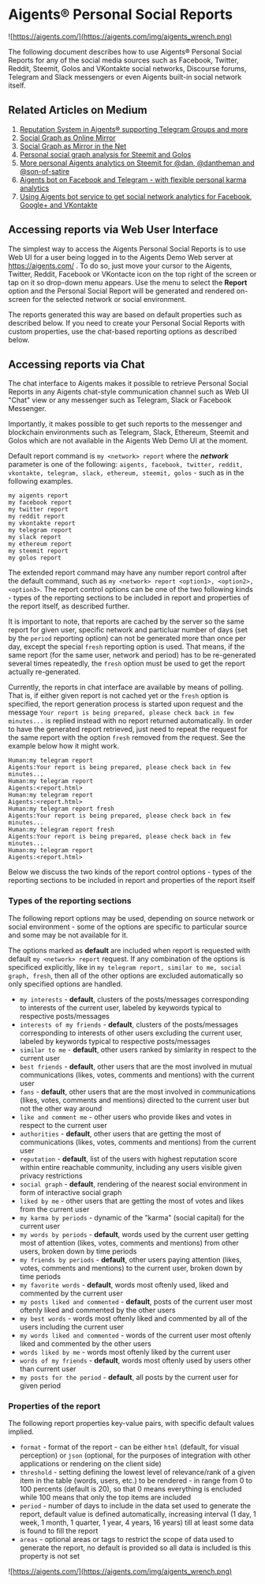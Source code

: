 # Aigents® Personal Social Reports

![https://aigents.com/](https://aigents.com/img/aigents_wrench.png)

The following document describes how to use Aigents® Personal Social Reports for any of the social media sources such as Facebook, Twitter, Reddit, Steemit, Golos and VKontakte social networks, Discourse forums, Telegram and Slack messengers or even Aigents built-in social network itself.  

## Related Articles on Medium

1. [Reputation System in Aigents® supporting Telegram Groups and more](https://blog.singularitynet.io/reputation-system-in-aigents-supporting-telegram-groups-and-more-c43f0cf5053d)
1. [Social Graph as Online Mirror](https://medium.com/@aigents/social-graph-as-online-mirror-7d537e42941d)
1. [Social Graph as Mirror in the Net](https://steemit.com/psychology/@aigents/social-graph-as-mirror-in-the-net)
1. [Personal social graph analysis for Steemit and Golos](https://steemit.com/psychology/@aigents/personal-social-graph-analysis-for-steemit-and-golos)
1. [More personal Aigents analytics on Steemit for @dan, @dantheman and @son-of-satire](https://steemit.com/steemit/@aigents/more-personal-aigents-analytics-on-steemit-for-dan-dantheman-and-son-of-satire)
1. [Aigents bot on Facebook and Telegram - with flexible personal karma analytics](https://steemit.com/psychology/@akolonin/aigents-bot-on-facebook-and-telegram-with-flexible-personal-karma-analytics)
1. [Using Aigents bot service to get social network analytics for Facebook, Google+ and VKontakte](https://steemit.com/ai/@akolonin/using-aigents-bot-service-to-get-social-network-analytics-for-facebook-google-and-vkontakte)

## Accessing reports via Web User Interface

The simplest way to access the Aigents Personal Social Reports is to use Web UI for a user being logged in to the Aigents Demo Web server at https://aigents.com/ . To do so, just move your cursor to the Aigents, Twitter, Reddit, Facebook or VKontacte icon on the top right of the screen or tap on it so drop-down menu appears. Use the menu to select the **Report** option and the Personal Social Report will be generated and rendered on-screen for the selected network or social environment.

The reports generated this way are based on default properties such as described below. If you need to create your Personal Social Reports with custom properties, use the chat-based reporting options as described below. 
  
## Accessing reports via Chat
    
The chat interface to Aigents makes it possible to retrieve Personal Social Reports in any Aigents chat-style communication channel such as Web UI "Chat" view or any messenger such as Telegram, Slack or Facebook Messenger. 

Importantly, it makes possible to get such reports to the messenger and blockchain environments such as Telegram, Slack, Ethereum, Steemit and Golos which are not available in the Aigents Web Demo UI at the moment.

Default report command is ``my <network> report`` where the ***network*** parameter is one of the following: ``aigents, facebook, twitter, reddit, vkontakte, telegram, slack, ethereum, steemit, golos`` - such as in the following examples.
```
my aigents report
my facebook report
my twitter report
my reddit report
my vkontakte report
my telegram report
my slack report
my ethereum report
my steemit report
my golos report
```

The extended report command may have any number report control after the default command, such as ``my <network> report <option1>, <option2>, <option3>``. The report control options can be one of the two following kinds - types of the reporting sections to be included in report and properties of the report itself, as described further.

It is important to note, that reports are cached by the server so the same report for given user, specific network and particluar number of days (set by the ``period`` reporting option) can not be generated more than once per day, except the special ``fresh`` reporting option is used. That means, if the same report (for the same user, network and period) has to be re-generated several times repeatedly, the ``fresh`` option must be used to get the report actually re-generated.

Currently, the reports in chat interface are available by means of polling. That is, if either given report is not cached yet or the ``fresh`` option is specified, the report generation process is started upon request and the message ``Your report is being prepared, please check back in few minutes...`` is replied instead with no report returned automatically. In order to have the generated report retrieved, just need to repeat the request for the same report with the option ``fresh`` removed from the request. See the example below how it might work.  
```
Human:my telegram report
Aigents:Your report is being prepared, please check back in few minutes...
Human:my telegram report
Aigents:<report.html>
Human:my telegram report
Aigents:<report.html>
Human:my telegram report fresh
Aigents:Your report is being prepared, please check back in few minutes...
Human:my telegram report fresh
Aigents:Your report is being prepared, please check back in few minutes...
Human:my telegram report
Aigents:<report.html>
```

Below we discuss the two kinds of the report control options - types of the reporting sections to be included in report and properties of the report itself

### Types of the reporting sections

The following report options may be used, depending on source network or social environment - some of the options are specific to particular source and some may be not available for it. 

The options marked as **default** are included when report is requested with default ``my <network> report`` request. If any combination of the options is specificed explicitly, like in ``my telegram report, similar to me, social graph, fresh``, then all of the other options are excluded automatically so only specified options are handled.

- ``my interests`` - **default**, clusters of the posts/messages corresponding to interests of the current user, labeled by keywords typical to respective posts/messages
- ``interests of my friends`` - **default**, clusters of the posts/messages corresponding to interests of other users excluding the  current user, labeled by keywords typical to respective posts/messages
- ``similar to me`` - **default**, other users ranked by simlarity in respect to the current user
- ``best friends`` - **default**, other users that are the most involved in mutual communications (likes, votes, comments and mentions) with the current user
- ``fans`` - **default**, other users that are the most involved in communications (likes, votes, comments and mentions) directed to the current user but not the other way around
- ``like and comment me`` - other users who provide likes and votes in respect to the current user
- ``authorities`` - **default**, other users that are getting the most of communications (likes, votes, comments and mentions) from the current user
- ``reputation`` - **default**, list of the users with highest reputation score within entire reachable community, including any users visible given privacy restrictions
- ``social graph`` - **default**, rendering of the nearest social environment in form of interactive social graph 
- ``liked by me`` - other users that are getting the most of votes and likes from the current user
- ``my karma by periods`` - dynamic of the "karma" (social capital) for the current user
- ``my words by periods`` - **default**, words used by the current user getting most of attention (likes, votes, comments and mentions) from other users, broken down by time periods
- ``my friends by periods`` - **default**, other users paying attention (likes, votes, comments and mentions) to the current user, broken down by time periods
- ``my favorite words`` - **default**, words most oftenly used, liked and commented by the current user
- ``my posts liked and commented`` - **default**, posts of the current user most oftenly liked and commented by the other users
- ``my best words`` - words most oftenly liked and commented by all of the users including the current user 
- ``my words liked and commented`` - words of the current user most oftenly liked and commented by the other users
- ``words liked by me`` - words most oftenly liked by the current user 
- ``words of my friends`` - **default**, words most oftenly used by users other than current user
- ``my posts for the period`` - **default**, all posts by the current user for given period

### Properties of the report

The following report properties key-value pairs, with specific default values implied.

- ``format`` - format of the report - can  be either ``html`` (default, for visual perception) or ``json`` (optional, for the purposes of integration with other applications or rendering on the client side)
- ``threshold`` - setting defining the lowest level of relevance/rank of a given item in the table (words, users, etc.) to be rendered - in range from 0 to 100 percents (default is 20), so that 0 means everything is encluded while 100 means that only the top items are included
- ``period`` - number of days to include in the data set used to generate the report, default value is defined automatically, increasing interval (1 day, 1 week, 1 month, 1 quarter, 1 year, 4 years, 16 years) till at least some data is found to fill the report
- ``areas`` - optional areas or tags to restrict the scope of data used to generate the report, no default is provided so all data is included is this property is not set

![https://aigents.com/](https://aigents.com/img/aigents_wrench.png)
